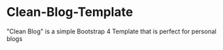 # Clean-Blog-Template
"Clean Blog" is a simple Bootstrap 4 Template that is perfect for personal blogs
